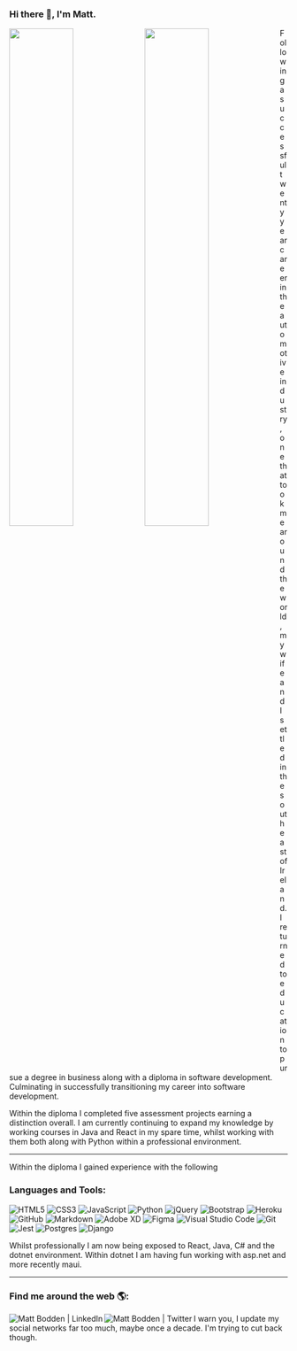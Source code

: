 ### Hi there 👋, I'm Matt.

<img align="left" width="48%" src="https://github-readme-stats.vercel.app/api?username=MattBCoding&show_icons=true&theme=vision-friendly-dark&hide_border=true&custom_title=My GitHub Stats so far..." />
<img align="left" width="48%" src="https://github-readme-stats.vercel.app/api/top-langs/?username=MattBCoding&layout=compact&theme=vision-friendly-dark&hide_border=true" />  

Following a successful twenty year career in the automotive industry, one that took me around the world, my wife and I settled in the south east of Ireland. I returned to education to pursue a degree in business along with a diploma in software development. Culminating in successfully transitioning my career into software development. 
  
Within the diploma I completed five assessment projects earning a distinction overall. I am currently continuing to expand my knowledge by working courses in Java and React in my spare time, whilst working with them both along with Python within a professional environment.
***

Within the diploma I gained experience with the following
### Languages and Tools:

![HTML5](https://img.shields.io/badge/html5-%23E34F26.svg?style=for-the-badge&logo=html5&logoColor=white)
![CSS3](https://img.shields.io/badge/css3-%231572B6.svg?style=for-the-badge&logo=css3&logoColor=white)
![JavaScript](https://img.shields.io/badge/javascript-%23323330.svg?style=for-the-badge&logo=javascript&logoColor=%23F7DF1E)
![Python](https://img.shields.io/badge/python-3670A0?style=for-the-badge&logo=python&logoColor=ffdd54)
![jQuery](https://img.shields.io/badge/jquery-%230769AD.svg?style=for-the-badge&logo=jquery&logoColor=white)
![Bootstrap](https://img.shields.io/badge/bootstrap-%23563D7C.svg?style=for-the-badge&logo=bootstrap&logoColor=white)
![Heroku](https://img.shields.io/badge/heroku-%23430098.svg?style=for-the-badge&logo=heroku&logoColor=white)
![GitHub](https://img.shields.io/badge/github-%23121011.svg?style=for-the-badge&logo=github&logoColor=white)
![Markdown](https://img.shields.io/badge/markdown-%23000000.svg?style=for-the-badge&logo=markdown&logoColor=white)
![Adobe XD](https://img.shields.io/badge/Adobe%20XD-470137?style=for-the-badge&logo=Adobe%20XD&logoColor=#FF61F6)
![Figma](https://img.shields.io/badge/figma-%23F24E1E.svg?style=for-the-badge&logo=figma&logoColor=white)
![Visual Studio Code](https://img.shields.io/badge/Visual%20Studio%20Code-0078d7.svg?style=for-the-badge&logo=visual-studio-code&logoColor=white)
![Git](https://img.shields.io/badge/git-%23F05033.svg?style=for-the-badge&logo=git&logoColor=white)
![Jest](https://img.shields.io/badge/-jest-%23C21325?style=for-the-badge&logo=jest&logoColor=white)
![Postgres](https://img.shields.io/badge/postgres-%23316192.svg?style=for-the-badge&logo=postgresql&logoColor=white)
![Django](https://img.shields.io/badge/django-%23092E20.svg?style=for-the-badge&logo=django&logoColor=white)

Whilst professionally I am now being exposed to React, Java, C# and the dotnet environment. Within dotnet I am having fun working with asp.net and more recently maui.

***

### Find me around the web 🌎:
[<img align="left" alt="Matt Bodden | LinkedIn" src="https://img.shields.io/badge/linkedin-%230077B5.svg?style=for-the-badge&logo=linkedin&logoColor=white" />][linkedin]
[<img align="left" alt="Matt Bodden | Twitter" src="https://img.shields.io/badge/Twitter-%231DA1F2.svg?style=for-the-badge&logo=Twitter&logoColor=white" />][twitter]

I warn you, I update my social networks far too much, maybe once a decade. I'm trying to cut back though.
<!--
**MattBCoding/MattBCoding** is a ✨ _special_ ✨ repository because its `README.md` (this file) appears on your GitHub profile.

Here are some ideas to get you started:

- 🔭 I’m currently working on ...
- 🌱 I’m currently learning ...
- 👯 I’m looking to collaborate on ...
- 🤔 I’m looking for help with ...
- 💬 Ask me about ...
- 📫 How to reach me: ...
- 😄 Pronouns: ...
- ⚡ Fun fact: ...
-->
[linkedin]: https://www.linkedin.com/in/matt-bodden/
[twitter]: https://twitter.com/MattBodden  
